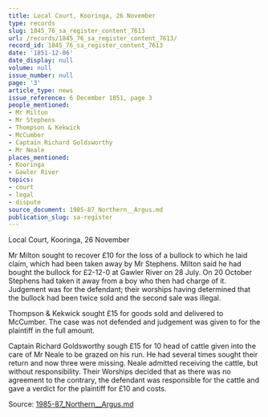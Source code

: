 ```yaml
---
title: Local Court, Kooringa, 26 November
type: records
slug: 1845_76_sa_register_content_7613
url: /records/1845_76_sa_register_content_7613/
record_id: 1845_76_sa_register_content_7613
date: '1851-12-06'
date_display: null
volume: null
issue_number: null
page: '3'
article_type: news
issue_reference: 6 December 1851, page 3
people_mentioned:
- Mr Milton
- Mr Stephens
- Thompson & Kekwick
- McCumber
- Captain Richard Goldsworthy
- Mr Neale
places_mentioned:
- Kooringa
- Gawler River
topics:
- court
- legal
- dispute
source_document: 1985-87_Northern__Argus.md
publication_slug: sa-register
---
```


Local Court, Kooringa, 26 November

Mr Milton sought to recover £10 for the loss of a bullock to which he laid claim, which had been taken away by Mr Stephens.  Milton said he had bought the bullock for £2-12-0 at Gawler River on 28 July.  On 20 October Stephens had taken it away from a boy who then had charge of it.  Judgement was for the defendant; their worships having determined that the bullock had been twice sold and the second sale was illegal.

Thompson & Kekwick sought £15 for goods sold and delivered to McCumber.  The case was not defended and judgement was given to for the plaintiff in the full amount.

Captain Richard Goldsworthy sough £15 for 10 head of cattle given into the care of Mr Neale to be grazed on his run.  He had several times sought their return and now three were missing.  Neale admitted receiving the cattle, but without responsibility.  Their Worships decided that as there was no agreement to the contrary, the defendant was responsible for the cattle and gave a verdict for the plaintiff for £10 and costs.

Source: [1985-87_Northern__Argus.md](/downloads/markdown/1985-87_Northern__Argus.md)
